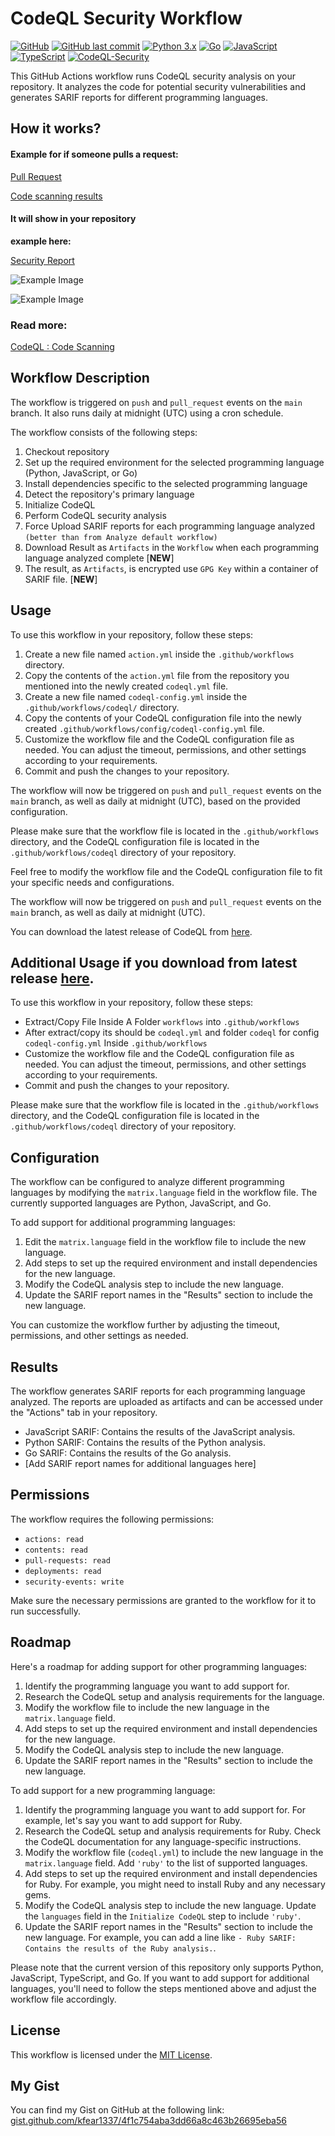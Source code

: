 # CodeQL Security Workflow
[![GitHub](https://img.shields.io/github/license/kfear1337/CodeQL)](LICENSE)
[![GitHub last commit](https://img.shields.io/github/last-commit/kfear1337/CodeQL)](https://github.com/kfear1337/CodeQL/commits/main)
[![Python 3.x](https://img.shields.io/badge/Python-3.x-blue.svg)](https://www.python.org/downloads/)
[![Go](https://img.shields.io/badge/Go-1.x-blue.svg)](https://golang.org/dl/)
[![JavaScript](https://img.shields.io/badge/JavaScript-ES6-blue.svg)](https://developer.mozilla.org/en-US/docs/Web/JavaScript)
[![TypeScript](https://img.shields.io/badge/TypeScript-4.x-blue.svg)](https://www.typescriptlang.org/)
[![CodeQL-Security](https://github.com/kfear1337/CodeQL/actions/workflows/codeql.yml/badge.svg?event=schedule)](https://github.com/kfear1337/CodeQL/actions/workflows/codeql.yml)

This GitHub Actions workflow runs CodeQL security analysis on your repository. It analyzes the code for potential security vulnerabilities and generates SARIF reports for different programming languages.

## How it works?

#### Example for if someone pulls a request:

[Pull Request](https://github.com/kfear1337/CodeQL/pull/1)

[Code scanning results](https://github.com/kfear1337/CodeQL/pull/1/checks?check_run_id=16297913027)

#### It will show in your repository 

**example here:**

[Security Report](https://github.com/kfear1337/CodeQL/security/code-scanning?query=pr%3A1+tool%3ACodeQL+is%3Aopen)

![Example Image](https://i.imgur.com/ZygPoP8.png)

![Example Image](https://i.imgur.com/geaawB7.png)

### Read more:
[CodeQL : Code Scanning](https://docs.github.com/en/code-security/code-scanning/introduction-to-code-scanning/about-code-scanning-with-codeql)

## Workflow Description

The workflow is triggered on `push` and `pull_request` events on the `main` branch. It also runs daily at midnight (UTC) using a cron schedule.

The workflow consists of the following steps:

1. Checkout repository
2. Set up the required environment for the selected programming language (Python, JavaScript, or Go)
3. Install dependencies specific to the selected programming language
4. Detect the repository's primary language
5. Initialize CodeQL
6. Perform CodeQL security analysis
7. Force Upload SARIF reports for each programming language analyzed `(better than from Analyze default workflow)`
8. Download Result as `Artifacts` in the `Workflow` when each programming language analyzed complete [**NEW**]
9. The result, as `Artifacts`, is encrypted use `GPG Key` within a container of SARIF file. [**NEW**]

## Usage

To use this workflow in your repository, follow these steps:

1. Create a new file named `action.yml` inside the `.github/workflows` directory.
2. Copy the contents of the `action.yml` file from the repository you mentioned into the newly created `codeql.yml` file.
3. Create a new file named `codeql-config.yml` inside the `.github/workflows/codeql/` directory.
4. Copy the contents of your CodeQL configuration file into the newly created `.github/workflows/config/codeql-config.yml` file.
5. Customize the workflow file and the CodeQL configuration file as needed. You can adjust the timeout, permissions, and other settings according to your requirements.
6. Commit and push the changes to your repository.

The workflow will now be triggered on `push` and `pull_request` events on the `main` branch, as well as daily at midnight (UTC), based on the provided configuration.

Please make sure that the workflow file is located in the `.github/workflows` directory, and the CodeQL configuration file is located in the `.github/workflows/codeql` directory of your repository.

Feel free to modify the workflow file and the CodeQL configuration file to fit your specific needs and configurations.

The workflow will now be triggered on `push` and `pull_request` events on the `main` branch, as well as daily at midnight (UTC).

You can download the latest release of CodeQL from [here](https://github.com/kfear1337/CodeQL/releases).

## Additional Usage if you download from latest release [here](https://github.com/kfear1337/CodeQL/releases).

To use this workflow in your repository, follow these steps:

- Extract/Copy File Inside A Folder `workflows` into `.github/workflows`
- After extract/copy its should be `codeql.yml` and folder `codeql` for config `codeql-config.yml` Inside `.github/workflows`
- Customize the workflow file and the CodeQL configuration file as needed. You can adjust the timeout, permissions, and other settings according to your requirements.
- Commit and push the changes to your repository.

Please make sure that the workflow file is located in the `.github/workflows` directory, and the CodeQL configuration file is located in the `.github/workflows/codeql` directory of your repository.

## Configuration

The workflow can be configured to analyze different programming languages by modifying the `matrix.language` field in the workflow file. The currently supported languages are Python, JavaScript, and Go.

To add support for additional programming languages:

1. Edit the `matrix.language` field in the workflow file to include the new language.
2. Add steps to set up the required environment and install dependencies for the new language.
3. Modify the CodeQL analysis step to include the new language.
4. Update the SARIF report names in the "Results" section to include the new language.

You can customize the workflow further by adjusting the timeout, permissions, and other settings as needed.

## Results

The workflow generates SARIF reports for each programming language analyzed. The reports are uploaded as artifacts and can be accessed under the "Actions" tab in your repository.

- JavaScript SARIF: Contains the results of the JavaScript analysis.
- Python SARIF: Contains the results of the Python analysis.
- Go SARIF: Contains the results of the Go analysis.
- [Add SARIF report names for additional languages here]

## Permissions

The workflow requires the following permissions:

- `actions: read`
- `contents: read`
- `pull-requests: read`
- `deployments: read`
- `security-events: write`

Make sure the necessary permissions are granted to the workflow for it to run successfully.

## Roadmap

Here's a roadmap for adding support for other programming languages:

1. Identify the programming language you want to add support for.
2. Research the CodeQL setup and analysis requirements for the language.
3. Modify the workflow file to include the new language in the `matrix.language` field.
4. Add steps to set up the required environment and install dependencies for the new language.
5. Modify the CodeQL analysis step to include the new language.
6. Update the SARIF report names in the "Results" section to include the new language.

To add support for a new programming language:

1. Identify the programming language you want to add support for. For example, let's say you want to add support for Ruby.
2. Research the CodeQL setup and analysis requirements for Ruby. Check the CodeQL documentation for any language-specific instructions.
3. Modify the workflow file (`codeql.yml`) to include the new language in the `matrix.language` field. Add `'ruby'` to the list of supported languages.
4. Add steps to set up the required environment and install dependencies for Ruby. For example, you might need to install Ruby and any necessary gems.
5. Modify the CodeQL analysis step to include the new language. Update the `languages` field in the `Initialize CodeQL` step to include `'ruby'`.
6. Update the SARIF report names in the "Results" section to include the new language. For example, you can add a line like `- Ruby SARIF: Contains the results of the Ruby analysis.`.

Please note that the current version of this repository only supports Python, JavaScript, TypeScript, and Go. If you want to add support for additional languages, you'll need to follow the steps mentioned above and adjust the workflow file accordingly.

## License

This workflow is licensed under the [MIT License](LICENSE).

## My Gist

You can find my Gist on GitHub at the following link:
[gist.github.com/kfear1337/4f1c754aba3dd66a8c463b26695eba56](https://gist.github.com/kfear1337/4f1c754aba3dd66a8c463b26695eba56)
